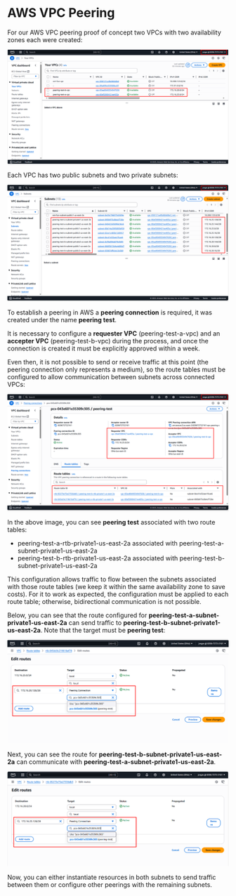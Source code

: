 # AWS VPC Peering

For our AWS VPC peering proof of concept two VPCs with two availability zones each were created:

![](../assets/aws-vpc-peering-a.png)

Each VPC has two public subnets and two private subnets:

![](../assets/aws-vpc-peering-b.png)

To establish a peering in AWS a **peering connection** is required, it was created under the name **peering test**.

It is necessary to configure a **requester VPC** (peering-test-a-vpc) and an **accepter VPC** (peering-test-b-vpc) during the process, and once the connection is created it must be explicitly approved within a week.

Even then, it is not possible to send or receive traffic at this point (the peering connection only represents a medium), so the route tables must be configured to allow communication between subnets across connected VPCs:

![](../assets/aws-vpc-peering-c.png)

In the above image, you can see **peering test** associated with two route tables:

* peering-test-a-rtb-private1-us-east-2a associated with peering-test-a-subnet-private1-us-east-2a
* peering-test-b-rtb-private1-us-east-2a associated with peering-test-b-subnet-private1-us-east-2a

This configuration allows traffic to flow between the subnets associated with those route tables (we keep it within the same availability zone to save costs). For it to work as expected, the configuration must be applied to each route table; otherwise, bidirectional communication is not possible.

Below, you can see that the route configured for **peering-test-a-subnet-private1-us-east-2a** can send traffic to **peering-test-b-subnet-private1-us-east-2a**. Note that the target must be **peering test**:

![](../assets/aws-vpc-peering-d.png)

Next, you can see the route for **peering-test-b-subnet-private1-us-east-2a** can communicate with **peering-test-a-subnet-private1-us-east-2a**.

![](../assets/aws-vpc-peering-e.png)

Now, you can either instantiate resources in both subnets to send traffic between them or configure other peerings with the remaining subnets.
